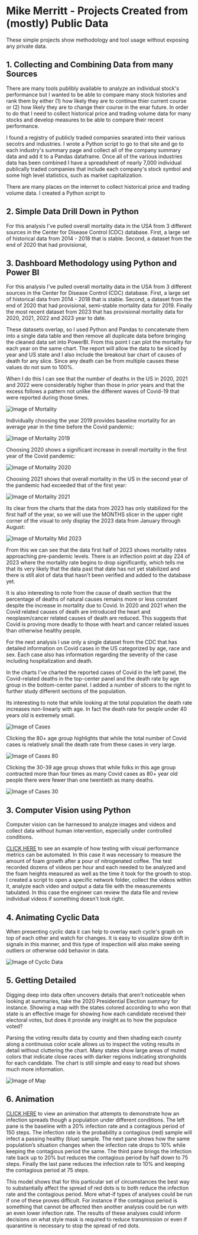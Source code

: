 # Mike Merritt - Projects Created from (mostly) Public Data

These simple projects show methodology and tool usage without exposing any private data.

## 1. Collecting and Combining Data from many Sources

There are many tools publibly available to analyze an individual stock's performance but I wanted to be able to compare many stock histories and rank them by either (1) how likely they are to continue thier current course or (2) how likely they are to change their course in the enar future.  In order to do that I need to collect historical price and trading volume data for many stocks and develop measures to be able to compare their recent performance.

I found a registry of publicly traded companies searated into their various secotrs and industries.  I wrote a Python script to go to that site and go to each industry's summary page and collect all of the company summary data and add it to a Pandas dataframe. 
Once all of the various industries data has been combined I have a spreadsheet of nearly 7,000 individual publically traded companies that include each company's stock symbol and some high level statistics, such as market capitalization.  

There are many places on the internet to collect historical price and trading volume data.  I created a Python script to 

## 2. Simple Data Drill Down in Python

For this analysis I've pulled overall mortality data in the USA from 3 different sources in the Center for Disease Control (CDC) database. First, a large set of historical data from 2014 - 2018 that is stable. Second, a dataset from the end of 2020 that had provisional, 

## 3. Dashboard Methodology using Python and Power BI

For this analysis I've pulled overall mortality data in the USA from 3 different sources in the Center for Disease Control (CDC) database. First, a large set of historical data from 2014 - 2018 that is stable. Second, a dataset from the end of 2020 that had provisional, semi-stable mortality data for 2019. Finally the most recent dataset from 2023 that has provisional mortality data for 2020, 2021, 2022 and 2023 year to date.

These datasets overlap, so I used Python and Pandas to concatenate them into a single data table and then remove all duplicate data before bringing the cleaned data set into PowerBI.  From this point I can plot the mortality for each year on the same chart. The report will allow the data to be sliced by year and US state and I also include the breakout bar chart of causes of death for any slice.  Since any death can be from multiple causes these values do not sum to 100%.  

When I do this I can see that the number of deaths in the US in 2020, 2021 and 2022 were considerably higher than those in prior years and that the excess follows a pattern not unlike the different waves of Covid-19 that were reported during those times.  

![Image of Mortality](https://michaeljmerritt.github.io/Portfolio/Images/Mort0a.jpg)

Individually choosing the year 2019 provides baseline mortality for an average year in the time before the Covid pandemic:

![Image of Mortality 2019](https://michaeljmerritt.github.io/Portfolio/Images/Mort1a.jpg)

Choosing 2020 shows a significant increase in overall mortality in the first year of the Covid pandemic:

![Image of Mortality 2020](https://michaeljmerritt.github.io/Portfolio/Images/Mort2a.jpg)

Choosing 2021 shows that overall mortality in the US in the second year of the pandemic had exceeded that of the first year:

![Image of Mortality 2021](https://michaeljmerritt.github.io/Portfolio/Images/Mort3a.jpg)

Its clear from the charts that the data from 2023 has only stabilized for the first half of the year, so we will use the MONTHS slicer in the upper right corner of the visual to only display the 2023 data from January through August:

![Image of Mortality Mid 2023](https://michaeljmerritt.github.io/Portfolio/Images/Mort4a.jpg)

From this we can see that the data first half of 2023 shows mortality rates approaching pre-pandemic levels.  There is an inflection point at day 224 of 2023 where the mortality rate begins to drop significantly, which tells me that its very likely that the data past that date has not yet stabilized and there is still alot of data that hasn't been verified and added to the database yet.

It is also interesting to note from the cause of death section that the percentage of deaths of natural causes remains more or less constant despite the increase in mortality due to Covid.  In 2020 and 2021 when the Covid related causes of death are introduced the heart and neoplasm/cancer related causes of death are reduced.  This suggests that Covid is proving more deadly to those with heart and cancer related issues than otherwise healthy people.

For the next analysis I use only a single dataset from the CDC that has detailed information on Covid cases in the US categorized by age, race and sex.  Each case also has information regarding the severity of the case including hospitalization and death. 

In the charts I've charted the reported cases of Covid in the left panel, the Covid-related deaths in the top-center panel and the death rate by age group in the bottom-center panel.  I added a number of slicers to the right to further study different sections of the population.

Its interesting to note that while looking at the total population the death rate increases non-linearly with age.  In fact the death rate for people under 40 years old is extremely small.

![Image of Cases](https://michaeljmerritt.github.io/Portfolio/Images/Cases0a.jpg)

Clicking the 80+ age group highlights that while the total number of Covid cases is relatively small the death rate from these cases in very large.

![Image of Cases 80](https://michaeljmerritt.github.io/Portfolio/Images/Cases1a.jpg)

Clicking the 30-39 age group shows that while folks in this age group contracted more than four times as many Covid cases as 80+ year old people there were fewer than one twentieth as many deaths.

![Image of Cases 30](https://michaeljmerritt.github.io/Portfolio/Images/Cases2a.jpg)

## 3. Computer Vision using Python 

Computer vision can be harnessed to analyze images and videos and collect data without human intervention, especially under controlled conditions.   

[CLICK HERE](https://michaeljmerritt.github.io/Portfolio/Images/Foam2.mp4) to see an example of how testing with visual performance metrics can be automated.  In this case it was necessary to measure the amount of foam growth after a pour of nitrogenated coffee.  The test recorded dozens of videos per hour and each needed to be analyzed and the foam heights measured as well as the time it took for the growth to stop.  I created a script to open a specific network folder, collect the videos within it, analyze each video and output a data file with the measurements tabulated.  In this case the engineer can review the data file and review individual videos if something doesn't look right.

## 4. Animating Cyclic Data

When presenting cyclic data it can help to overlay each cycle's graph on top of each other and watch for changes.  It is easy to visualize slow drift in signals in this manner, and this type of inspection will also make seeing outliers or otherwise odd behavior in data.  

![Image of Cyclic Data](https://michaeljmerritt.github.io/Portfolio/Images/CyclicSignsls.gif)

## 5. Getting Detailed

Digging deep into data often uncovers details that aren't noticeable when looking at summaries, take the 2020 Presidential Election summary for instance.  Showing a map with the states colored according to who won that state is an effective image for showing how each candidate received their electoral votes, but does it provide any insight as to how the populace voted?

Parsing the voting results data by county and then shading each county along a continuous color scale allows us to inspect the voting results in detail without cluttering the chart.  Many states show large areas of muted colors that indicate close races with darker regions indicating strongholds for each candidate.  The chart is still simple and easy to read but shows much more information.

![Image of Map](https://michaeljmerritt.github.io/Portfolio/Images/2020ElectionSmall.gif)

## 6. Animation

[CLICK HERE](https://michaeljmerritt.github.io/Portfolio/Images/infectionstudy.mp4) to view an animation that attempts to demonstrate how an infection spreads though a population under different conditions.  The left pane is the baseline with a 20% infection rate and a contagious period of 150 steps.  The infection rate is the probability a contagious (red) sample will infect a passing healthy (blue) sample.  The next pane shows how the same population’s situation changes when the infection rate drops to 10% while keeping the contagious period the same.  The third pane brings the infection rate back up to 20% but reduces the contagious period by half down to 75 steps.  Finally the last pane reduces the infection rate to 10% and keeping the contagious period at 75 steps.

This model shows that for this particular set of circumstances the best way to substantially affect the spread of red dots is to both reduce the infection rate and the contagious period.  More what-if types of analyses could be run if one of these proves difficult.  For instance if the contagious period is something that cannot be affected then another analysis could be run with an even lower infection rate.  The results of these analyses could inform decisions on what style mask is required to reduce transmission or even if quarantine is necessary to stop the spread of red dots.
